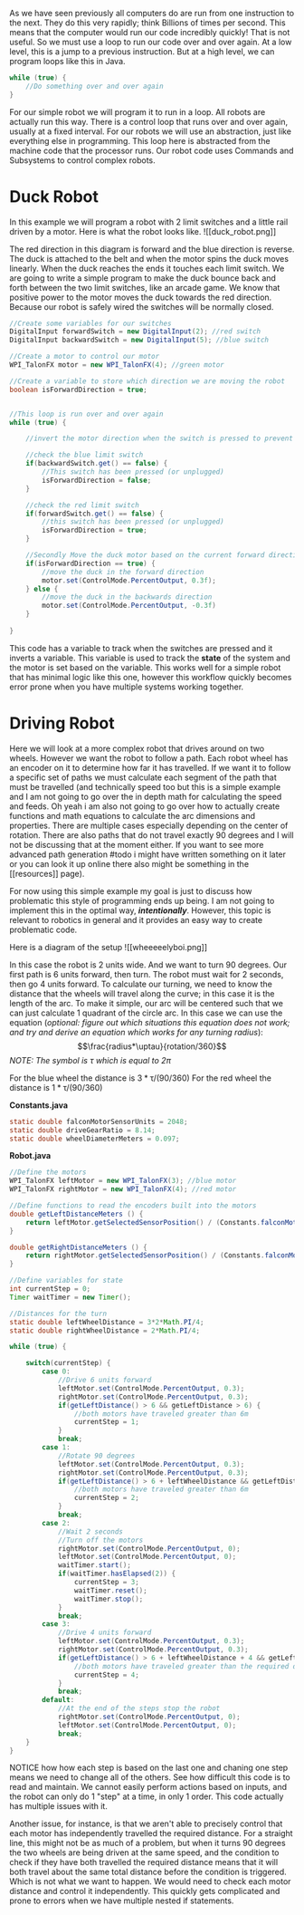 As we have seen previously all computers do are run from one instruction to the next. They do this very rapidly; think Billions of times per second. This means that the computer would run our code incredibly quickly! That is not useful. So we must use a loop to run our code over and over again. At a low level, this is a jump to a previous instruction. But at a high level, we can program loops like this in Java.
```java
while (true) {
	//Do something over and over again
}
```
For our simple robot we will program it to run in a loop. All robots are actually run this way. There is a control loop that runs over and over again, usually at a fixed interval. For our robots we will use an abstraction, just like everything else in programming. This loop here is abstracted from the machine code that the processor runs. Our robot code uses Commands and Subsystems to control complex robots.

# Duck Robot
In this example we will program a robot with 2 limit switches and a little rail driven by a motor. Here is what the robot looks like.
![[duck_robot.png]]

The red direction in this diagram is forward and the blue direction is reverse. The duck is attached to the belt and when the motor spins the duck moves linearly. When the duck reaches the ends it touches each limit switch. We are going to write a simple program to make the duck bounce back and forth between the two limit switches, like an arcade game. We know that positive power to the motor moves the duck towards the red direction. Because our robot is safely wired the switches will be normally closed.

```java
//Create some variables for our switches
DigitalInput forwardSwitch = new DigitalInput(2); //red switch
DigitalInput backwardSwitch = new DigitalInput(5); //blue switch

//Create a motor to control our motor
WPI_TalonFX motor = new WPI_TalonFX(4); //green motor

//Create a variable to store which direction we are moving the robot
boolean isForwardDirection = true;


//This loop is run over and over again
while (true) {

	//invert the motor direction when the switch is pressed to prevent the motor from pushing the rubber duck into the edge of the robot and burning out the motor. 

	//check the blue limit switch
	if(backwardSwitch.get() == false) {
		//This switch has been pressed (or unplugged)
		isForwardDirection = false;
	}

	//check the red limit switch
	if(forwardSwitch.get() == false) {
		//this switch has been pressed (or unplugged)
		isForwardDirection = true;
	}

	//Secondly Move the duck motor based on the current forward direction
	if(isForwardDirection == true) {
		//move the duck in the forward direction
		motor.set(ControlMode.PercentOutput, 0.3f);
	} else {
		//move the duck in the backwards direction
		motor.set(ControlMode.PercentOutput, -0.3f)
	}
	
}
```

This code has a variable to track when the switches are pressed and it inverts a variable. This variable is used to track the **state** of the system and the motor is set based on the variable. This works well for a simple robot that has minimal logic like this one, however this workflow quickly becomes error prone when you have multiple systems working together.
 

# Driving Robot
Here we will look at a more complex robot that drives around on two wheels. However we want the robot to follow a path. Each robot wheel has an encoder on it to determine how far it has travelled. If we want it to follow a specific set of paths we must calculate each segment of the path that must be travelled (and technically speed too but this is a simple example and I am not going to go over the in depth math for calculating the speed and feeds. Oh yeah i am also not going to go over how to actually create functions and math equations to calculate the arc dimensions and properties. There are multiple cases especially depending on the center of rotation. There are also paths that do not travel exactly 90 degrees and I will not be discussing that at the moment either. If you want to see more advanced path generation #todo i might have written something on it later or you can look it up online there also might be something in the [[resources]] page). 

For now using this simple example my goal is just to discuss how problematic this style of programming ends up being. I am not going to implement this in the optimal way, ***intentionally***. However, this topic is relevant to robotics in general and it provides an easy way to create problematic code. 

Here is a diagram of the setup
![[wheeeeelyboi.png]]

In this case the robot is 2 units wide. And we want to turn 90 degrees. Our first path is 6 units forward, then turn. The robot must wait for 2 seconds, then go 4 units forward. To calculate our turning, we need to know the distance that the wheels will travel along the curve; in this case it is the length of the arc. To make it simple, our arc will be centered such that we can just calculate 1 quadrant of the circle arc. In this case we can use the equation (*optional: figure out which situations this equation does not work; and try and derive an equation which works for any turning radius*): $$\frac{radius*\uptau}{rotation/360}$$
*NOTE: The symbol is $\uptau$ which is equal to $2\pi$*

For the blue wheel the distance is $3*\uptau/(90/360)$
For the red wheel the distance is $1*\uptau/(90/360)$

**Constants.java**
```java
static double falconMotorSensorUnits = 2048;
static double driveGearRatio = 8.14;
static double wheelDiameterMeters = 0.097;
```
**Robot.java**
```java
//Define the motors
WPI_TalonFX leftMotor = new WPI_TalonFX(3); //blue motor
WPI_TalonFX rightMotor = new WPI_TalonFX(4); //red motor

//Define functions to read the encoders built into the motors
double getLeftDistanceMeters () {
	return leftMotor.getSelectedSensorPosition() / (Constants.falconMotorSenorUnits * Constants.driveGearRatio) * (Math.PI * Constants.wheelDiameterMeters);
}

double getRightDistanceMeters () {
	return rightMotor.getSelectedSensorPosition() / (Constants.falconMotorSenorUnits * Constants.driveGearRatio) * (Math.PI * Constants.wheelDiameterMeters);
}

//Define variables for state
int currentStep = 0;
Timer waitTimer = new Timer();

//Distances for the turn
static double leftWheelDistance = 3*2*Math.PI/4;
static double rightWheelDistance = 2*Math.PI/4;

while (true) {

	switch(currentStep) {
		case 0:
			//Drive 6 units forward
			leftMotor.set(ControlMode.PercentOutput, 0.3);
			rightMotor.set(ControlMode.PercentOutput, 0.3);
			if(getLeftDistance() > 6 && getLeftDistance > 6) {
				//both motors have traveled greater than 6m
				currentStep = 1;
			}
			break;
		case 1:
			//Rotate 90 degrees
			leftMotor.set(ControlMode.PercentOutput, 0.3);
			rightMotor.set(ControlMode.PercentOutput, 0.3);
			if(getLeftDistance() > 6 + leftWheelDistance && getLeftDistance > 6 + rightWheelDistance) {
				//both motors have traveled greater than 6m
				currentStep = 2;
			}
			break;
		case 2:
			//Wait 2 seconds
			//Turn off the motors
			rightMotor.set(ControlMode.PercentOutput, 0);
			leftMotor.set(ControlMode.PercentOutput, 0);
			waitTimer.start();
			if(waitTimer.hasElapsed(2)) {
				currentStep = 3;
				waitTimer.reset();
				waitTimer.stop();
			}
			break;
		case 3:
			//Drive 4 units forward
			leftMotor.set(ControlMode.PercentOutput, 0.3);
			rightMotor.set(ControlMode.PercentOutput, 0.3);
			if(getLeftDistance() > 6 + leftWheelDistance + 4 && getLeftDistance > 6 + rightWheelDistance + 4) {
				//both motors have traveled greater than the required distance
				currentStep = 4;
			}
			break;
		default:
			//At the end of the steps stop the robot
			rightMotor.set(ControlMode.PercentOutput, 0);
			leftMotor.set(ControlMode.PercentOutput, 0);
			break;
	}	
}
```
NOTICE how how each step is based on the last one and chaning one step means we need to change all of the others. See how difficult this code is to read and maintain. We cannot easily perform actions based on inputs, and the robot can only do 1 "step" at a time, in only 1 order. This code actually has multiple issues with it. 

Another issue, for instance, is that we aren't able to precisely control that each motor has independently travelled the required distance. For a straight line, this might not be as much of a problem, but when it turns 90 degrees the two wheels are being driven at the same speed, and the condition to check if they have both travelled the required distance means that it will both travel about the same total distance before the condition is triggered. Which is not what we want to happen. We would need to check each motor distance and control it independently. This quickly gets complicated and prone to errors when we have multiple nested if statements.

